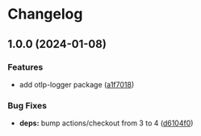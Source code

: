 # Changelog

## 1.0.0 (2024-01-08)


### Features

* add otlp-logger package ([a1f7018](https://github.com/Vunovati/otlp-logger/commit/a1f7018af0cf0569b49f102256792b6f0ffee1fc))


### Bug Fixes

* **deps:** bump actions/checkout from 3 to 4 ([d6104f0](https://github.com/Vunovati/otlp-logger/commit/d6104f02e9ce22de9cf6eda01e5e0a01b87e4449))
